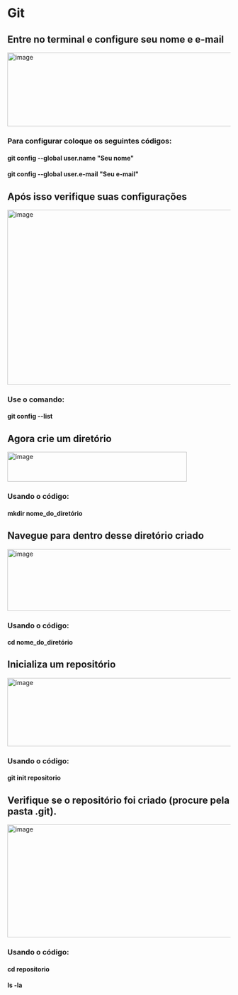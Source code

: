 # Git
## Entre no terminal e configure seu nome e e-mail
<img width="703" height="166" alt="image" src="https://github.com/user-attachments/assets/4a657474-1689-4d88-b0f5-18b0e8ceb263" />

### Para configurar coloque os seguintes códigos:
#### git config --global user.name "Seu nome"
#### git config --global user.e-mail "Seu e-mail"
## Após isso verifique suas configurações
<img width="616" height="394" alt="image" src="https://github.com/user-attachments/assets/e6195a20-ee47-4388-9daa-e9476a8fb9ce" />

### Use o comando:
#### git config --list
## Agora crie um diretório
<img width="405" height="67" alt="image" src="https://github.com/user-attachments/assets/d79f1d07-814f-4f6b-bf49-5d06925b3b3a" />

### Usando o código:
#### mkdir nome_do_diretório
## Navegue para dentro desse diretório criado
<img width="541" height="139" alt="image" src="https://github.com/user-attachments/assets/7f03529d-1a8c-4dcc-bd6e-895ce0364767" />

### Usando o código: 
#### cd nome_do_diretório
## Inicializa um repositório
<img width="949" height="154" alt="image" src="https://github.com/user-attachments/assets/88848605-a8c5-4b4c-9a84-9a165327256a" />

### Usando o código:
#### git init repositorio
## Verifique se o repositório foi criado (procure pela pasta .git).
<img width="757" height="254" alt="image" src="https://github.com/user-attachments/assets/f03e2a6a-cbdd-48ca-ae82-53cb6cbb7855" />

### Usando o código:
#### cd repositorio
#### ls -la
